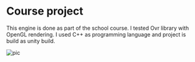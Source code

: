 # **Course project**

This engine is done as part of the school course. I tested Ovr library with OpenGL rendering.
I used C++ as programming language and project is build as unity build.

![pic](demo.gif)

